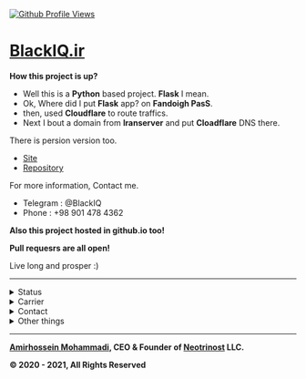 [![Github Profile Views](https://komarev.com/ghpvc/?username=BlackIQ&style=flat-square&color=lightgrey)](.)

# [BlackIQ.ir](https://BlackIQ.ir)

**How this project is up?**
- Well this is a **Python** based project. **Flask** I mean.
- Ok, Where did I put **Flask** app? on **Fandoigh PasS**.
- then, used **Cloudflare** to route traffics.
- Next I bout a domain from **Iranserver** and put **Cloadflare** DNS there.

There is persion version too.

- [Site](https://fa.blackiq.ir)
- [Repository](https://github.com/BlackIQ/fa.blackiq.ir)

For more information, Contact me.
- Telegram : @BlackIQ
- Phone : +98 901 478 4362

**Also this project hosted in github.io too!**

**Pull requesrs are all open!**

Live long and prosper :)

---

<details>
    <summary>Status</summary>
    <br>

**Github Status**

[![ReadMe Card](https://github-readme-stats.vercel.app/api?username=BlackIQ&show_icons=true&count_private=true&include_all_commits=true)](https://github.com/BlackIQ)

**Streak in commiting**

[![Account Streak](https://github-readme-streak-stats.herokuapp.com/?user=BlackIQ)](https://github.com/BlackIQ)
    
**Trophies**
    
[![Trophies](https://github-profile-trophy.vercel.app/?username=BlackIQ)](https://github.com/BlackIQ)

</details>

<details>
    <summary>Carrier</summary>
    <br>

|Company|Position|Period of time|Official Site|Github|More details|
|:-:|:-:|:-:|:-:|:-:|:-:|
|**PyAbr**|CTO & CCO|Jun 2019 - Present|[Site](https://pyabr.ir)|[Github](https://github.com/pyabr)|*Cloud manager and Software developer*|
|**Neotrinost LLC**|CEO & Founder|Oct 2020 - Present|[Site](https://neotrinost.ir)|[Github](https://github.com/Neotrinost)|*We are a software development company*|
|**Jobnic**|CEO & Founder|May 2021 - Present|[Site](https://jobnic.net)|-|*Jobnic is a place to find projects. Working under Neotrinost LLC*|
|**Novelvo**|CEO & Founder|Aug 2021 - Present|[Site](https://novelvo.ir)|[Github](https://github.com/novelvo)|*A new wiki working under Neotrinost LLC*|

</details>

<details>
    <summary>Contact</summary>
    <br>

**Email or Telegram**

- [amirhosseinmohammadi1380@yahoo.com](mailto:amirhosseinmohammadi1380@yahoo.com)
- Or [me@blackiq.ir](mailto:me@blackiq.ir)
- Or use [Telegram](https://t.me/BlackIQ)

</details>

<details>
    <summary>Other things</summary>

#### I sweared an outh

```python
Night gathers, and now my watch begins.
It shall not end until my death. I shall take no wife, hold no lands, father no children.
I shall wear no crowns and win no glory.
I shall live and die at my post.
I am the sword in the darkness.
I am the watcher on the walls.
I am the shield that guards the realms of men.
I pledge my life and honor to the Night's Watch, for this night and all the nights to come.
```

**Remember : a lannister always pays his debts.**

</details>

---

**[Amirhossein Mohammadi](https://linkedin.com/in/amirhosseinmohammadi), CEO & Founder of [Neotrinost](https://neotrinost.ir) LLC.**

**&copy; 2020 - 2021, All Rights Reserved**
